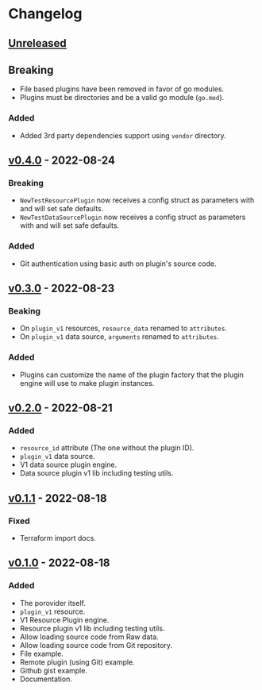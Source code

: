 # Changelog

## [Unreleased]

## Breaking

- File based plugins have been removed in favor of go modules.
- Plugins must be directories and be a valid go module (`go.mod`).

### Added

- Added 3rd party dependencies support using `vendor` directory.

## [v0.4.0] - 2022-08-24

### Breaking

- `NewTestResourcePlugin` now receives a config struct as parameters with and will set safe defaults.
- `NewTestDataSourcePlugin` now receives a config struct as parameters with and will set safe defaults.

### Added

- Git authentication using basic auth on plugin's source code.

## [v0.3.0] - 2022-08-23

### Beaking

- On `plugin_v1` resources, `resource_data` renamed to `attributes`.
- On `plugin_v1` data source, `arguments` renamed to `attributes`.

### Added

- Plugins can customize the name of the plugin factory that the plugin engine will use to make plugin instances.

## [v0.2.0] - 2022-08-21

### Added

- `resource_id` attribute (The one without the plugin ID).
- `plugin_v1` data source.
- V1 data source plugin engine.
- Data source plugin v1 lib including testing utils.

## [v0.1.1] - 2022-08-18

### Fixed

- Terraform import docs.

## [v0.1.0] - 2022-08-18

### Added

- The porovider itself.
- `plugin_v1` resource.
- V1 Resource Plugin engine.
- Resource plugin v1 lib including testing utils.
- Allow loading source code from Raw data.
- Allow loading source code from Git repository.
- File example.
- Remote plugin (using Git) example.
- Github gist example.
- Documentation.

[unreleased]: https://github.com/slok/terraform-provider-goplugin/compare/v0.4.0...HEAD
[v0.4.0]: https://github.com/slok/terraform-provider-goplugin/compare/v0.3.0...v0.4.0
[v0.3.0]: https://github.com/slok/terraform-provider-goplugin/compare/v0.2.0...v0.3.0
[v0.2.0]: https://github.com/slok/terraform-provider-goplugin/compare/v0.1.1...v0.2.0
[v0.1.1]: https://github.com/slok/terraform-provider-goplugin/compare/v0.1.0...v0.1.1
[v0.1.0]: https://github.com/slok/terraform-provider-goplugin/releases/tag/v0.1.0
